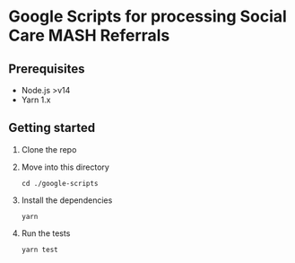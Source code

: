 # Google Scripts for processing Social Care MASH Referrals

## Prerequisites

- Node.js >v14
- Yarn 1.x

## Getting started

1.  Clone the repo
2.  Move into this directory

        cd ./google-scripts

3.  Install the dependencies

        yarn

4.  Run the tests

        yarn test

